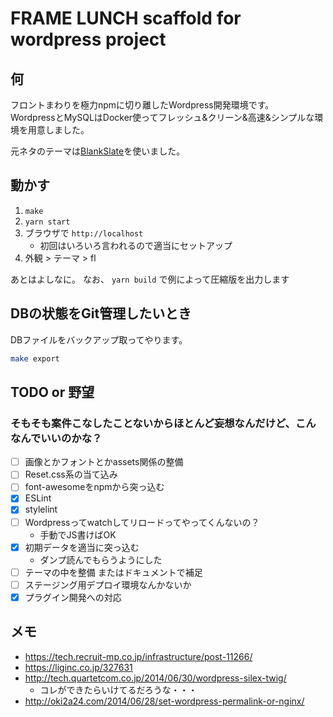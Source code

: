 # FRAME LUNCH scaffold for wordpress project

## 何

フロントまわりを極力npmに切り離したWordpress開発環境です。  
WordpressとMySQLはDocker使ってフレッシュ&クリーン&高速&シンプルな環境を用意しました。

元ネタのテーマは[BlankSlate](http://tidythemes.com/concept/)を使いました。
 
## 動かす

1. `make`
2. `yarn start`
3. ブラウザで `http://localhost`
    - 初回はいろいろ言われるので適当にセットアップ
4. 外観 > テーマ > fl

あとはよしなに。 なお、 `yarn build` で例によって圧縮版を出力します

## DBの状態をGit管理したいとき

DBファイルをバックアップ取ってやります。

```bash
make export
```

## TODO or 野望

### そもそも案件こなしたことないからほとんど妄想なんだけど、こんなんでいいのかな？

- [ ] 画像とかフォントとかassets関係の整備
- [ ] Reset.css系の当て込み
- [ ] font-awesomeをnpmから突っ込む
- [x] ESLint
- [x] stylelint
- [ ] Wordpressってwatchしてリロードってやってくんないの？
    - 手動でJS書けばOK
- [x] 初期データを適当に突っ込む
    - ダンプ読んでもらうようにした
- [ ] テーマの中を整備 またはドキュメントで補足
- [ ] ステージング用デプロイ環境なんかないか
- [x] プラグイン開発への対応

## メモ

- https://tech.recruit-mp.co.jp/infrastructure/post-11266/
- https://liginc.co.jp/327631
- http://tech.quartetcom.co.jp/2014/06/30/wordpress-silex-twig/
    - コレができたらいけてるだろうな・・・
- http://oki2a24.com/2014/06/28/set-wordpress-permalink-or-nginx/ 
